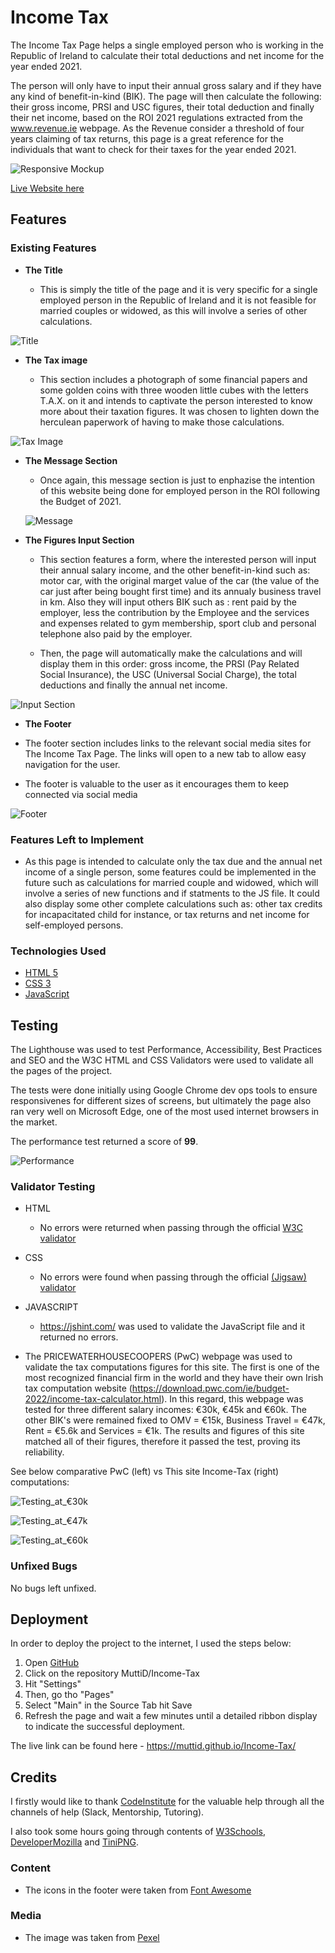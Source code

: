 

# Income Tax

The Income Tax Page helps a single employed person who is working in the Republic of Ireland to calculate their total deductions and net income for the year ended 2021.

The person will only have to input their annual gross salary and if they have any kind of benefit-in-kind (BIK). The page will then calculate the following: their gross income, PRSI and USC figures, their total deduction and finally their net income, based on the ROI 2021 regulations extracted from the www.revenue.ie webpage.
As the Revenue consider a threshold of four years claiming of tax returns, this page is a great reference for the individuals that want to check for their taxes for the year ended 2021.

![Responsive Mockup](/assets/images/I_am_responsive.png)

[Live Website here](https://muttid.github.io/Income-Tax/)



## Features 

### Existing Features

- __The Title__

  - This is simply the title of the page and it is very specific for a single employed person in the Republic of Ireland and it is not feasible for married couples or widowed, as this will involve a series of other calculations.
  
![Title](/assets/images/title.png)




- __The Tax image__

  - This section includes a photograph of some financial papers and some golden coins with three wooden little cubes with the letters T.A.X. on it and intends to captivate the person interested to know more about their taxation figures. It was chosen to lighten down the herculean paperwork of having to make those calculations.
  
![Tax Image](/assets/images/coin_image.png)




- __The Message Section__

  - Once again, this message section is just to enphazise the intention of this website being done for employed person in the ROI following the Budget of 2021.
   
  ![Message](/assets/images/message.png)




- __The Figures Input Section__

  - This section features a form, where the interested person will input their annual salary income, and the other benefit-in-kind such as: motor car, with the original marget value of the car (the value of the car just after being bought first time) and its annualy business travel in km. Also they will input others BIK such as : rent paid by the employer, less the contribution by the Employee and the services and expenses related to gym membership, sport club and personal telephone also paid by the employer. 

  - Then, the page will automatically make the calculations and will display them in this order: gross income, the PRSI (Pay Related Social Insurance), the USC (Universal Social Charge), the total deductions and finally the annual net income.
  
![Input Section](/assets/images/values_input.png)



- __The Footer__

- The footer section includes links to the relevant social media sites for The Income Tax Page. The links will open to a new tab to allow easy navigation for the user. 
- The footer is valuable to the user as it encourages them to keep connected via social media

![Footer](/assets/images/footer.png)



### Features Left to Implement

- As this page is intended to calculate only the tax due and the annual net income of a single person, some features could be implemented in the future such as calculations for married couple and widowed, which will involve a series of new functions and if statments to the JS file. It could also display some other complete calculations such as: other tax credits for incapacitated child for instance, or tax returns and net income for self-employed persons.



### Technologies Used 

- [HTML 5](https://en.wikipedia.org/wiki/HTML5)
- [CSS 3](https://en.wikipedia.org/wiki/CSS)
- [JavaScript](https://en.wikipedia.org/wiki/JavaScript)



## Testing 

The Lighthouse was used to test Performance, Accessibility, Best Practices and SEO and the W3C HTML and CSS Validators were used to validate all the pages of the project.

The tests were done initially using Google Chrome dev ops tools to ensure responsivenes for different sizes of screens, but ultimately the page also ran very well on Microsoft Edge, one of the most used internet browsers in the market.

The performance test returned a score of **99**.

![Performance](/assets/images/lighthouse.png)




### Validator Testing 

- HTML
  - No errors were returned when passing through the official [W3C validator](https://validator.w3.org/nu/?doc=https%3A%2F%2F8000-muttid-incometax-d0o9w09c6n3.ws-eu54.gitpod.io%2F)


- CSS
  - No errors were found when passing through the official [(Jigsaw) validator](https://jigsaw.w3.org/css-validator/validator?uri=https%3A%2F%2Fmuttid.github.io%2FIncome-Tax%2F&profile=css3svg&usermedium=all&warning=1&vextwarning=&lang=en)


- JAVASCRIPT
  - https://jshint.com/ was used to validate the JavaScript file and it returned no errors.


- The PRICEWATERHOUSECOOPERS (PwC) webpage was used to validate the tax computations figures for this site. The first is one of the most recognized financial firm in the world and they have their own Irish tax computation website (https://download.pwc.com/ie/budget-2022/income-tax-calculator.html). In this regard, this webpage was tested for three different salary incomes: €30k, €45k and €60k. The other BIK's were remained fixed to OMV = €15k, Business Travel = €47k, Rent = €5.6k and Services = €1k. The results and figures of this site matched all of their figures, therefore it passed the test, proving its reliability.
<p>See below comparative PwC (left) vs This site Income-Tax (right) computations:</p>

![Testing_at_€30k](/assets/images/testing_30k.png)

![Testing_at_€47k](/assets/images/testing_47k.png)

![Testing_at_€60k](/assets/images/testing_60k.png)



### Unfixed Bugs

No bugs left unfixed. 




## Deployment

In order to deploy the project to the internet, I used the steps below:

1. Open [GitHub](https://github.com/)
2. Click on the repository MuttiD/Income-Tax
3. Hit "Settings"
4. Then, go tho "Pages"
5. Select "Main" in the Source Tab hit Save
6. Refresh the page and wait a few minutes until a detailed ribbon display to indicate the successful deployment. 

The live link can be found here - https://muttid.github.io/Income-Tax/



## Credits 

I firstly would like to thank [CodeInstitute](https://codeinstitute.net/ie/) for the valuable help through all the channels of help (Slack, Mentorship, Tutoring).

I also took some hours going through contents of [W3Schools](https://www.w3schools.com/), [DeveloperMozilla](https://developer.mozilla.org/en-US/) and [TiniPNG](https://tinypng.com/).



### Content 

- The icons in the footer were taken from [Font Awesome](https://fontawesome.com/)



### Media

- The image was taken from [Pexel](https://www.pexels.com/)

